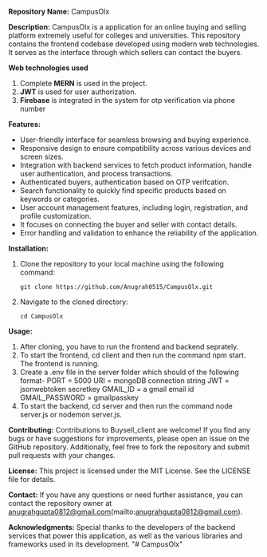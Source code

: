 **Repository Name:** CampusOlx

**Description:**
CampusOlx is a application for an online buying and selling platform extremely useful for colleges and universities. This repository contains the frontend codebase developed using modern web technologies. It serves as the interface through which sellers can contact the buyers.

**Web technologies used**
1. Complete **MERN** is used in the project.
2. **JWT** is used for user authorization.
3. **Firebase** is integrated in the system for otp verification via phone number

**Features:**
- User-friendly interface for seamless browsing and buying experience.
- Responsive design to ensure compatibility across various devices and screen sizes.
- Integration with backend services to fetch product information, handle user authentication, and process transactions.
- Authenticated buyers, authentication based on OTP verifcation.
- Search functionality to quickly find specific products based on keywords or categories.
- User account management features, including login, registration, and profile customization.
- It focuses on connecting the buyer and seller with contact details.
- Error handling and validation to enhance the reliability of the application.

**Installation:**
1. Clone the repository to your local machine using the following command:
   ```
   git clone https://github.com/Anugrah0515/CampusOlx.git
   ```
2. Navigate to the cloned directory:
   ```
   cd CampusOlx
   ```

**Usage:**
1. After cloning, you have to run the frontend and backend seprately.
2. To start the frontend, cd client and then run the command npm start. The frontend is running.
3. Create a .env file in the server folder which should of the following format-
   PORT = 5000
   URI = mongoDB connection string
   JWT = jsonwebtoken secretkey
   GMAIL_ID = a gmail email id
   GMAIL_PASSWORD = gmailpasskey
4. To start the backend, cd server and then run the command node server.js or nodemon server.js.

**Contributing:**
Contributions to Buysell_client are welcome! If you find any bugs or have suggestions for improvements, please open an issue on the GitHub repository. Additionally, feel free to fork the repository and submit pull requests with your changes.

**License:**
This project is licensed under the MIT License. See the LICENSE file for details.

**Contact:**
If you have any questions or need further assistance, you can contact the repository owner at anugrahgupta0812@gmail.com(mailto:anugrahgupta0812@gmail.com).

**Acknowledgments:**
Special thanks to the developers of the backend services that power this application, as well as the various libraries and frameworks used in its development.
"# CampusOlx" 
